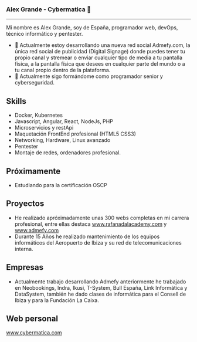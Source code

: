 ### Alex Grande - Cybermatica 👋
---

Mi nombre es Alex Grande, soy de España, programador web, devOps, técnico informático y pentester.
- 🔭 Actualmente estoy desarrollando una nueva red social Admefy.com, la única red social de publicidad (Digital Signage) donde puedes tener tu propio canal y stremear o enviar cualquier tipo de media a tu pantalla física, a la pantalla física que desees en cualquier parte del mundo o a tu canal propio dentro de la plataforma.
- 🌱 Actualmente sigo formándome como programador senior y cyberseguridad.

## Skills

- Docker, Kubernetes
- Javascript, Angular, React, NodeJs, PHP
- Microservicios y restApi 
- Maquetación FrontEnd profesional (HTML5 CSS3)
- Networking, Hardware, Linux avanzado
- Pentester
- Montaje de redes, ordenadores profesional.

## Próximamente

- Estudiando para la certificación OSCP

## Proyectos

- He realizado apróximadamente unas 300 webs completas en mi carrera profesional, entre ellas destaca www.rafanadalacademy.com y www.admefy.com
- Durante 15 Años he realizado mantenimiento de los equipos informáticos del Aeropuerto de Ibiza y su red de telecomunicaciones interna. 

## Empresas

- Actualmente trabajo desarrollando Admefy anteriormente he trabajado en Neobookings, Indra, Ikusi, T-System, Bull España, Link Informática y DataSystem, también he dado clases de informática para el Consell de Ibiza y para la Fundación La Caixa.

## Web personal
www.cybermatica.com
